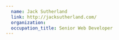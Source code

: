 ```yaml
---
  name: Jack Sutherland
  link: http://jacksutherland.com/
  organization:
  occupation_title: Senior Web Developer
---
```

